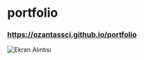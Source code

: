 # portfolio

### https://ozantassci.github.io/portfolio

![Ekran Alıntısı](https://user-images.githubusercontent.com/102819318/180636587-14b6876e-cd1c-4eed-9d17-626d4c9d2a48.PNG)
